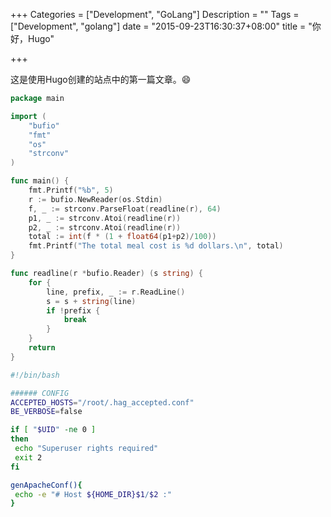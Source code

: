 +++
Categories = ["Development", "GoLang"]
Description = ""
Tags = ["Development", "golang"]
date = "2015-09-23T16:30:37+08:00"
title = "你好，Hugo"

+++

这是使用Hugo创建的站点中的第一篇文章。😄
<!--more-->

```go
package main

import (
	"bufio"
	"fmt"
	"os"
	"strconv"
)

func main() {
	fmt.Printf("%b", 5)
	r := bufio.NewReader(os.Stdin)
	f, _ := strconv.ParseFloat(readline(r), 64)
	p1, _ := strconv.Atoi(readline(r))
	p2, _ := strconv.Atoi(readline(r))
	total := int(f * (1 + float64(p1+p2)/100))
	fmt.Printf("The total meal cost is %d dollars.\n", total)
}

func readline(r *bufio.Reader) (s string) {
	for {
		line, prefix, _ := r.ReadLine()
		s = s + string(line)
		if !prefix {
			break
		}
	}
	return
}
```

```bash
#!/bin/bash

###### CONFIG
ACCEPTED_HOSTS="/root/.hag_accepted.conf"
BE_VERBOSE=false

if [ "$UID" -ne 0 ]
then
 echo "Superuser rights required"
 exit 2
fi

genApacheConf(){
 echo -e "# Host ${HOME_DIR}$1/$2 :"
}
```
